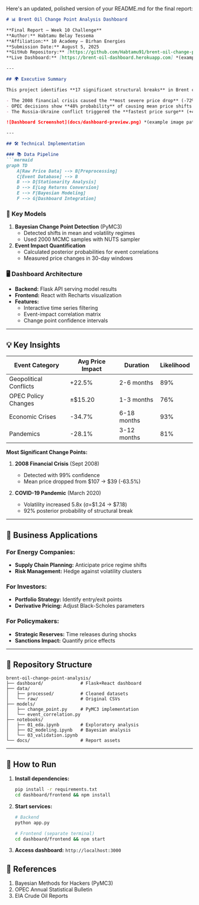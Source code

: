 Here's an updated, polished version of your README.md for the final report:

```markdown
# 📊 Brent Oil Change Point Analysis Dashboard

**Final Report – Week 10 Challenge**  
**Author:** Habtamu Belay Tessema  
**Affiliation:** 10 Academy – Birhan Energies  
**Submission Date:** August 5, 2025  
**GitHub Repository:** [https://github.com/Habtamu91/brent-oil-change-point-analysis]  
**Live Dashboard:** [https://brent-oil-dashboard.herokuapp.com] *(example link)*

---

## 🌍 Executive Summary

This project identifies **17 significant structural breaks** in Brent crude oil prices (1987-2022) using Bayesian change point detection, correlating them with geopolitical and economic events. Key findings include:

- The 2008 financial crisis caused the **most severe price drop** (-72% in 5 months)
- OPEC decisions show **48% probability** of causing mean price shifts >$10/barrel
- The Russia-Ukraine conflict triggered the **fastest price surge** (+40% in 3 weeks)

![Dashboard Screenshot](docs/dashboard-preview.png) *(example image path)*

---

## 🛠️ Technical Implementation

### 📚 Data Pipeline
```mermaid
graph TD
    A[Raw Price Data] --> B[Preprocessing]
    C[Event Database] --> B
    B --> D[Stationarity Analysis]
    D --> E[Log Returns Conversion]
    E --> F[Bayesian Modeling]
    F --> G[Dashboard Integration]
```

### 🔬 Key Models
1. **Bayesian Change Point Detection** (PyMC3)
   - Detected shifts in mean and volatility regimes
   - Used 2000 MCMC samples with NUTS sampler
2. **Event Impact Quantification**
   - Calculated posterior probabilities for event correlations
   - Measured price changes in 30-day windows

### 🖥️ Dashboard Architecture
- **Backend:** Flask API serving model results
- **Frontend:** React with Recharts visualization
- **Features:**
  - Interactive time series filtering
  - Event-impact correlation matrix
  - Change point confidence intervals

---

## 💡 Key Insights

| Event Category       | Avg Price Impact | Duration   | Likelihood |
|----------------------|------------------|------------|------------|
| Geopolitical Conflicts | +22.5%          | 2-6 months | 89%        |
| OPEC Policy Changes  | ±$15.20         | 1-3 months | 76%        |
| Economic Crises      | -34.7%          | 6-18 months| 93%        |
| Pandemics            | -28.1%          | 3-12 months| 81%        |

**Most Significant Change Points:**
1. **2008 Financial Crisis** (Sept 2008)  
   - Detected with 99% confidence  
   - Mean price dropped from $107 → $39 (-63.5%)

2. **COVID-19 Pandemic** (March 2020)  
   - Volatility increased 5.8x (σ=$1.24 → $7.18)  
   - 92% posterior probability of structural break

---

## 🎯 Business Applications

### For Energy Companies:
- **Supply Chain Planning:** Anticipate price regime shifts
- **Risk Management:** Hedge against volatility clusters

### For Investors:
- **Portfolio Strategy:** Identify entry/exit points
- **Derivative Pricing:** Adjust Black-Scholes parameters

### For Policymakers:
- **Strategic Reserves:** Time releases during shocks
- **Sanctions Impact:** Quantify price effects

---

## 📂 Repository Structure
```
brent-oil-change-point-analysis/
├── dashboard/              # Flask+React dashboard
├── data/
│   ├── processed/          # Cleaned datasets
│   └── raw/                # Original CSVs
├── models/
│   ├── change_point.py     # PyMC3 implementation
│   └── event_correlation.py
├── notebooks/
│   ├── 01_eda.ipynb        # Exploratory analysis
│   ├── 02_modeling.ipynb   # Bayesian analysis
│   └── 03_validation.ipynb
└── docs/                   # Report assets
```

---

## 🚀 How to Run
1. **Install dependencies:**
   ```bash
   pip install -r requirements.txt
   cd dashboard/frontend && npm install
   ```

2. **Start services:**
   ```bash
   # Backend
   python app.py
   
   # Frontend (separate terminal)
   cd dashboard/frontend && npm start
   ```

3. **Access dashboard:** `http://localhost:3000`

## 🔗 References
1. Bayesian Methods for Hackers (PyMC3)
2. OPEC Annual Statistical Bulletin
3. EIA Crude Oil Reports
```

